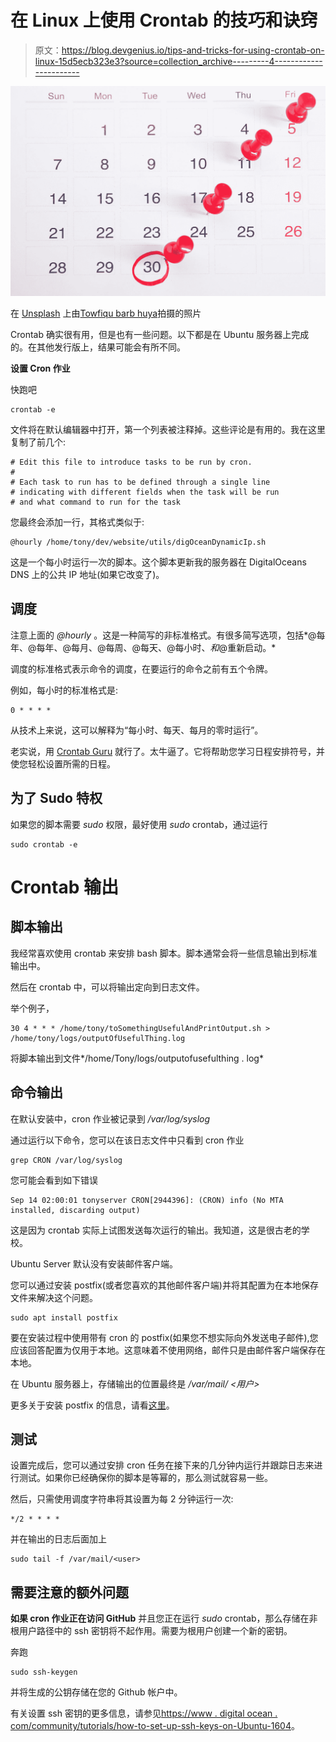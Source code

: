 # 在 Linux 上使用 Crontab 的技巧和诀窍

> 原文：<https://blog.devgenius.io/tips-and-tricks-for-using-crontab-on-linux-15d5ecb323e3?source=collection_archive---------4----------------------->

![](img/cf110d0e43d183e97a2afcb70e989538.png)

在 [Unsplash](https://unsplash.com?utm_source=medium&utm_medium=referral) 上由[Towfiqu barb huya](https://unsplash.com/@towfiqu999999?utm_source=medium&utm_medium=referral)拍摄的照片

Crontab 确实很有用，但是也有一些问题。以下都是在 Ubuntu 服务器上完成的。在其他发行版上，结果可能会有所不同。

**设置 Cron 作业**

快跑吧

```
crontab -e
```

文件将在默认编辑器中打开，第一个列表被注释掉。这些评论是有用的。我在这里复制了前几个:

```
# Edit this file to introduce tasks to be run by cron.
#
# Each task to run has to be defined through a single line
# indicating with different fields when the task will be run
# and what command to run for the task
```

您最终会添加一行，其格式类似于:

```
@hourly /home/tony/dev/website/utils/digOceanDynamicIp.sh
```

这是一个每小时运行一次的脚本。这个脚本更新我的服务器在 DigitalOceans DNS 上的公共 IP 地址(如果它改变了)。

## **调度**

注意上面的 *@hourly* 。这是一种简写的非标准格式。有很多简写选项，包括*@每年、@每年、@每月、@每周、@每天、@每小时、*和*@重新启动。*

调度的标准格式表示命令的调度，在要运行的命令之前有五个令牌。

例如，每小时的标准格式是:

```
0 * * * *
```

从技术上来说，这可以解释为“每小时、每天、每月的零时运行”。

老实说，用 [Crontab Guru](https://crontab.guru/) 就行了。太牛逼了。它将帮助您学习日程安排符号，并使您轻松设置所需的日程。

## 为了 Sudo 特权

如果您的脚本需要 *sudo* 权限，最好使用 *sudo* crontab，通过运行

```
sudo crontab -e
```

# **Crontab 输出**

## **脚本输出**

我经常喜欢使用 crontab 来安排 bash 脚本。脚本通常会将一些信息输出到标准输出中。

然后在 crontab 中，可以将输出定向到日志文件。

举个例子，

```
30 4 * * * /home/tony/toSomethingUsefulAndPrintOutput.sh > /home/tony/logs/outputOfUsefulThing.log
```

将脚本输出到文件*/home/Tony/logs/outputofusefulthing . log*

## **命令输出**

在默认安装中，cron 作业被记录到 */var/log/syslog*

通过运行以下命令，您可以在该日志文件中只看到 cron 作业

```
grep CRON /var/log/syslog
```

您可能会看到如下错误

```
Sep 14 02:00:01 tonyserver CRON[2944396]: (CRON) info (No MTA installed, discarding output)
```

这是因为 crontab 实际上试图发送每次运行的输出。我知道，这是很古老的学校。

Ubuntu Server 默认没有安装邮件客户端。

您可以通过安装 postfix(或者您喜欢的其他邮件客户端)并将其配置为在本地保存文件来解决这个问题。

```
sudo apt install postfix
```

要在安装过程中使用带有 cron 的 postfix(如果您不想实际向外发送电子邮件),您应该回答配置为仅用于本地。这意味着不使用网络，邮件只是由邮件客户端保存在本地。

在 Ubuntu 服务器上，存储输出的位置最终是 */var/mail/ <用户>*

更多关于安装 postfix 的信息，请看[这里](https://askubuntu.com/questions/222512/cron-info-no-mta-installed-discarding-output-error-in-the-syslog)。

## **测试**

设置完成后，您可以通过安排 cron 任务在接下来的几分钟内运行并跟踪日志来进行测试。如果你已经确保你的脚本是等幂的，那么测试就容易一些。

然后，只需使用调度字符串将其设置为每 2 分钟运行一次:

```
*/2 * * * *
```

并在输出的日志后面加上

```
sudo tail -f /var/mail/<user>
```

## **需要注意的额外问题**

**如果 cron 作业正在访问 GitHub** 并且您正在运行 *sudo* crontab，那么存储在非根用户路径中的 ssh 密钥将不起作用。需要为根用户创建一个新的密钥。

奔跑

```
sudo ssh-keygen
```

并将生成的公钥存储在您的 Github 帐户中。

有关设置 ssh 密钥的更多信息，请参见[https://www . digital ocean . com/community/tutorials/how-to-set-up-ssh-keys-on-Ubuntu-1604](https://www.digitalocean.com/community/tutorials/how-to-set-up-ssh-keys-on-ubuntu-1604)。